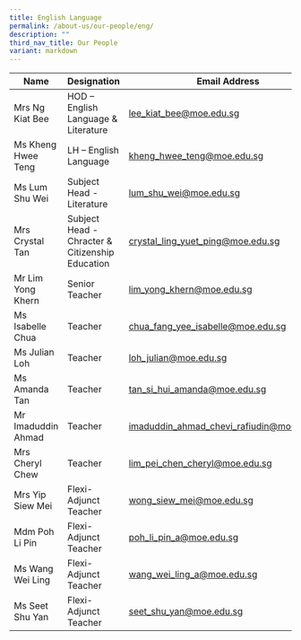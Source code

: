 ```yaml
---
title: English Language
permalink: /about-us/our-people/eng/
description: ""
third_nav_title: Our People
variant: markdown
---
```

| Name | Designation | Email Address | Contact |
|---|---|---|---|
| Mrs Ng Kiat Bee | HOD – English Language & Literature | [lee_kiat_bee@moe.edu.sg](mailto:lee_kiat_bee@moe.edu.sg) | 65938-123 |
| Ms Kheng Hwee Teng | LH – English Language | [kheng_hwee_teng@moe.edu.sg](mailto:kheng_hwee_teng@moe.edu.sg) | 65938-163 |
| Ms Lum Shu Wei | Subject Head - Literature | [lum_shu_wei@moe.edu.sg](mailto:lum_shu_wei@moe.edu.sg) | 65938-131 |
| Mrs Crystal Tan | Subject Head - Chracter & Citizenship Education | [crystal_ling_yuet_ping@moe.edu.sg](mailto:crystal_ling_yuet_ping@moe.edu.sg) | 65938-166 |
| Mr Lim Yong Khern | Senior Teacher |  [lim_yong_khern@moe.edu.sg](mailto:lim_yong_khern@moe.edu.sg) | 65938-126 |
| Ms Isabelle Chua | Teacher | [chua_fang_yee_isabelle@moe.edu.sg](mailto:chua_fang_yee_isabelle@moe.edu.sg) | 65938-148 |
| Ms Julian Loh | Teacher | [loh_julian@moe.edu.sg](mailto:loh_julian@moe.edu.sg) | 65938-165 |
| Ms Amanda Tan | Teacher | [tan_si_hui_amanda@moe.edu.sg](mailto:tan_si_hui_amanda@moe.edu.sg) | 65938-164 |
| Mr Imaduddin Ahmad | Teacher | [imaduddin_ahmad_chevi_rafiudin@moe.edu.sg](mailto:imaduddin_ahmad_chevi_rafiudin@moe.edu.sg) | 65938-153 |
| Mrs Cheryl Chew | Teacher | [lim_pei_chen_cheryl@moe.edu.sg](mailto:lim_pei_chen_cheryl@moe.edu.sg) | 65938-159 |
| Mrs Yip Siew Mei | Flexi-Adjunct Teacher | [wong_siew_mei@moe.edu.sg](mailto:wong_siew_mei@moe.edu.sg) | 65938-185  |
| Mdm Poh Li Pin | Flexi-Adjunct Teacher | [poh_li_pin_a@moe.edu.sg](mailto:Poh_Li_Pin_A@moe.edu.sg) | 65938100-188  | 
| Ms Wang Wei Ling | Flexi-Adjunct Teacher | [wang_wei_ling_a@moe.edu.sg](mailto:Wang_Wei_Ling_A@moe.edu.sg) | 65938100-184  |
| Ms Seet Shu Yan | Flexi-Adjunct Teacher | [seet_shu_yan@moe.edu.sg](mailto:seet_shu_yan@moe.edu.sg) | 65938-159  |